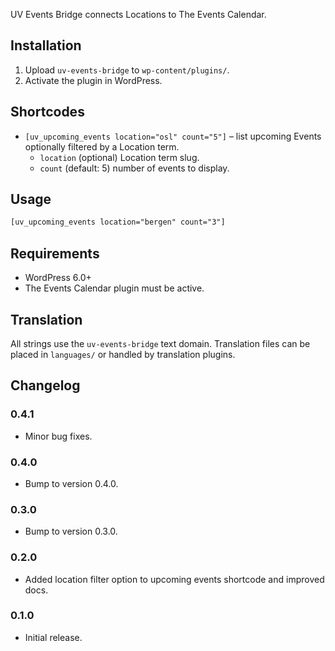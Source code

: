UV Events Bridge connects Locations to The Events Calendar.

## Installation
1. Upload `uv-events-bridge` to `wp-content/plugins/`.
2. Activate the plugin in WordPress.

## Shortcodes
- `[uv_upcoming_events location="osl" count="5"]` – list upcoming Events optionally filtered by a Location term.
  - `location` (optional) Location term slug.
  - `count` (default: 5) number of events to display.

## Usage

```html
[uv_upcoming_events location="bergen" count="3"]
```

## Requirements
- WordPress 6.0+
- The Events Calendar plugin must be active.

## Translation
All strings use the `uv-events-bridge` text domain. Translation files can be placed in `languages/` or handled by translation plugins.

## Changelog
### 0.4.1
- Minor bug fixes.
### 0.4.0
- Bump to version 0.4.0.
### 0.3.0
- Bump to version 0.3.0.
### 0.2.0
- Added location filter option to upcoming events shortcode and improved docs.
### 0.1.0
- Initial release.
